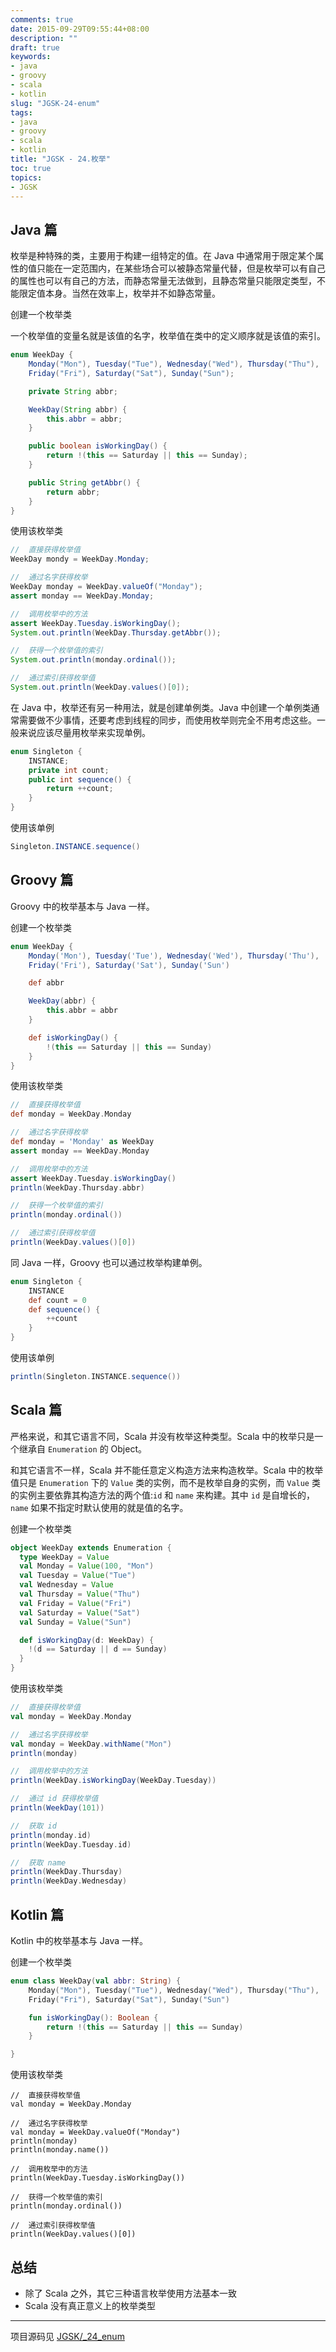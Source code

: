 ```yaml
---
comments: true
date: 2015-09-29T09:55:44+08:00
description: ""
draft: true
keywords:
- java
- groovy
- scala
- kotlin
slug: "JGSK-24-enum"
tags:
- java
- groovy
- scala
- kotlin
title: "JGSK - 24.枚举"
toc: true
topics:
- JGSK
---
```




## Java 篇

枚举是种特殊的类，主要用于构建一组特定的值。在 Java 中通常用于限定某个属性的值只能在一定范围内，在某些场合可以被静态常量代替，但是枚举可以有自己的属性也可以有自己的方法，而静态常量无法做到，且静态常量只能限定类型，不能限定值本身。当然在效率上，枚举并不如静态常量。

<!--more-->

创建一个枚举类

一个枚举值的变量名就是该值的名字，枚举值在类中的定义顺序就是该值的索引。

```java
enum WeekDay {
    Monday("Mon"), Tuesday("Tue"), Wednesday("Wed"), Thursday("Thu"),
    Friday("Fri"), Saturday("Sat"), Sunday("Sun");

    private String abbr;

    WeekDay(String abbr) {
        this.abbr = abbr;
    }

    public boolean isWorkingDay() {
        return !(this == Saturday || this == Sunday);
    }

    public String getAbbr() {
        return abbr;
    }
}
```

使用该枚举类

```java
//  直接获得枚举值
WeekDay mondy = WeekDay.Monday;

//  通过名字获得枚举
WeekDay monday = WeekDay.valueOf("Monday");
assert monday == WeekDay.Monday;

//  调用枚举中的方法
assert WeekDay.Tuesday.isWorkingDay();
System.out.println(WeekDay.Thursday.getAbbr());

//  获得一个枚举值的索引
System.out.println(monday.ordinal());

//  通过索引获得枚举值
System.out.println(WeekDay.values()[0]);
```

在 Java 中，枚举还有另一种用法，就是创建单例类。Java 中创建一个单例类通常需要做不少事情，还要考虑到线程的同步，而使用枚举则完全不用考虑这些。一般来说应该尽量用枚举来实现单例。

```java
enum Singleton {
    INSTANCE;
    private int count;
    public int sequence() {
        return ++count;
    }
}
```

使用该单例

```java
Singleton.INSTANCE.sequence()
```

## Groovy 篇

Groovy 中的枚举基本与 Java 一样。

创建一个枚举类

```groovy
enum WeekDay {
    Monday('Mon'), Tuesday('Tue'), Wednesday('Wed'), Thursday('Thu'),
    Friday('Fri'), Saturday('Sat'), Sunday('Sun')

    def abbr

    WeekDay(abbr) {
        this.abbr = abbr
    }

    def isWorkingDay() {
        !(this == Saturday || this == Sunday)
    }
}
```

使用该枚举类

```groovy
//  直接获得枚举值
def monday = WeekDay.Monday

//  通过名字获得枚举
def monday = 'Monday' as WeekDay
assert monday == WeekDay.Monday

//  调用枚举中的方法
assert WeekDay.Tuesday.isWorkingDay()
println(WeekDay.Thursday.abbr)

//  获得一个枚举值的索引
println(monday.ordinal())

//  通过索引获得枚举值
println(WeekDay.values()[0])
```

同 Java 一样，Groovy 也可以通过枚举构建单例。

```groovy
enum Singleton {
    INSTANCE
    def count = 0
    def sequence() {
        ++count
    }
}
```

使用该单例

```groovy
println(Singleton.INSTANCE.sequence())
```

## Scala 篇

严格来说，和其它语言不同，Scala 并没有枚举这种类型。Scala 中的枚举只是一个继承自 `Enumeration` 的 Object。

和其它语言不一样，Scala 并不能任意定义构造方法来构造枚举。Scala 中的枚举值只是 `Enumeration` 下的 `Value` 类的实例，而不是枚举自身的实例，而 `Value` 类的实例主要依靠其构造方法的两个值:`id` 和 `name` 来构建。其中 `id` 是自增长的，`name` 如果不指定时默认使用的就是值的名字。

创建一个枚举类

```scala
object WeekDay extends Enumeration {
  type WeekDay = Value
  val Monday = Value(100, "Mon")
  val Tuesday = Value("Tue")
  val Wednesday = Value
  val Thursday = Value("Thu")
  val Friday = Value("Fri")
  val Saturday = Value("Sat")
  val Sunday = Value("Sun")

  def isWorkingDay(d: WeekDay) {
    !(d == Saturday || d == Sunday)
  }
}
```

使用该枚举类

```scala
//  直接获得枚举值
val monday = WeekDay.Monday

//  通过名字获得枚举
val monday = WeekDay.withName("Mon")
println(monday)

//  调用枚举中的方法
println(WeekDay.isWorkingDay(WeekDay.Tuesday))

//  通过 id 获得枚举值
println(WeekDay(101))

//  获取 id
println(monday.id)
println(WeekDay.Tuesday.id)

//  获取 name
println(WeekDay.Thursday)
println(WeekDay.Wednesday)
```

## Kotlin 篇

Kotlin 中的枚举基本与 Java 一样。

创建一个枚举类

```kotlin
enum class WeekDay(val abbr: String) {
    Monday("Mon"), Tuesday("Tue"), Wednesday("Wed"), Thursday("Thu"),
    Friday("Fri"), Saturday("Sat"), Sunday("Sun")

    fun isWorkingDay(): Boolean {
        return !(this == Saturday || this == Sunday)
    }

}
```

使用该枚举类

```kotliin
//  直接获得枚举值
val monday = WeekDay.Monday

//  通过名字获得枚举
val monday = WeekDay.valueOf("Monday")
println(monday)
println(monday.name())

//  调用枚举中的方法
println(WeekDay.Tuesday.isWorkingDay())

//  获得一个枚举值的索引
println(monday.ordinal())

//  通过索引获得枚举值
println(WeekDay.values()[0])
```



## 总结

- 除了 Scala 之外，其它三种语言枚举使用方法基本一致
- Scala 没有真正意义上的枚举类型

---

项目源码见 [JGSK/_24_enum](https://github.com/SidneyXu/JGSK)

